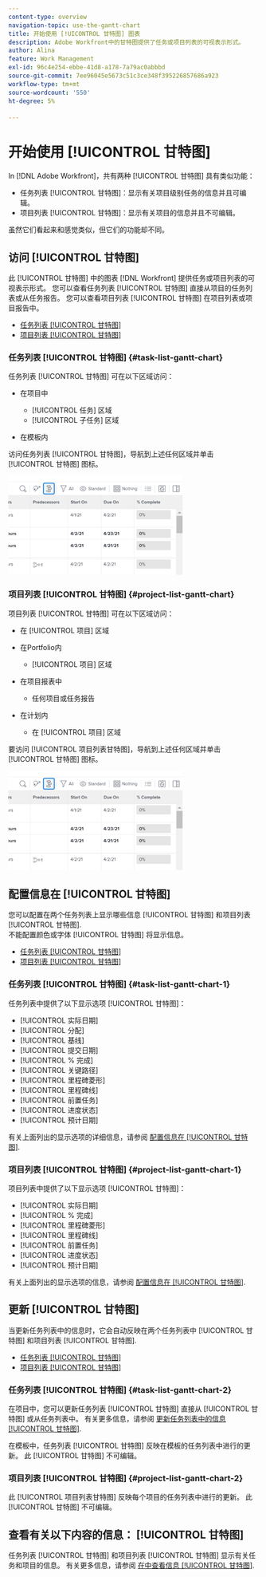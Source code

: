```yaml
---
content-type: overview
navigation-topic: use-the-gantt-chart
title: 开始使用 [!UICONTROL 甘特图] 图表
description: Adobe Workfront中的甘特图提供了任务或项目列表的可视表示形式。
author: Alina
feature: Work Management
exl-id: 96c4e254-ebbe-41d8-a178-7a79ac0abbbd
source-git-commit: 7ee96045e5673c51c3ce348f395226857686a923
workflow-type: tm+mt
source-wordcount: '550'
ht-degree: 5%

---
```


# 开始使用 [!UICONTROL 甘特图]

In [!DNL Adobe Workfront]，共有两种 [!UICONTROL 甘特图] 具有类似功能：

* 任务列表 [!UICONTROL 甘特图]：显示有关项目级别任务的信息并且可编辑。
* 项目列表 [!UICONTROL 甘特图]：显示有关项目的信息并且不可编辑。

虽然它们看起来和感觉类似，但它们的功能却不同。

## 访问 [!UICONTROL 甘特图]

此 [!UICONTROL 甘特图] 中的图表 [!DNL Workfront]  提供任务或项目列表的可视表示形式。 您可以查看任务列表 [!UICONTROL 甘特图] 直接从项目的任务列表或从任务报告。 您可以查看项目列表 [!UICONTROL 甘特图] 在项目列表或项目报告中。

* [任务列表 [!UICONTROL 甘特图]](#task-list-gantt-chart)
* [项目列表 [!UICONTROL 甘特图]](#project-list-gantt-chart)

### 任务列表 [!UICONTROL 甘特图] {#task-list-gantt-chart}

任务列表 [!UICONTROL 甘特图] 可在以下区域访问：

* 在项目中

   * [!UICONTROL 任务] 区域
   * [!UICONTROL 子任务] 区域

* 在模板内

访问任务列表 [!UICONTROL 甘特图]，导航到上述任何区域并单击 [!UICONTROL 甘特图] 图标。

![](assets/qs-gantt-icon-on-task-list-highlighted-350x199.png)

### 项目列表 [!UICONTROL 甘特图] {#project-list-gantt-chart}

项目列表 [!UICONTROL 甘特图] 可在以下区域访问：

* 在 [!UICONTROL 项目] 区域
* 在Portfolio内

   * [!UICONTROL 项目] 区域

* 在项目报表中

   * 任何项目或任务报告

* 在计划内

   * 在 [!UICONTROL 项目] 区域

要访问 [!UICONTROL 项目列表甘特图]，导航到上述任何区域并单击 [!UICONTROL 甘特图] 图标。

![](assets/qs-gantt-icon-on-task-list-highlighted-350x199.png)

## 配置信息在 [!UICONTROL 甘特图]

您可以配置在两个任务列表上显示哪些信息 [!UICONTROL 甘特图] 和项目列表 [!UICONTROL 甘特图].\
不能配置颜色或字体 [!UICONTROL 甘特图] 将显示信息。

* [任务列表 [!UICONTROL 甘特图]](#task-list-gantt-chart)
* [项目列表 [!UICONTROL 甘特图]](#project-list-gantt-chart)

### 任务列表 [!UICONTROL 甘特图] {#task-list-gantt-chart-1}

任务列表中提供了以下显示选项 [!UICONTROL 甘特图]：

* [!UICONTROL 实际日期]
* [!UICONTROL 分配]
* [!UICONTROL 基线]
* [!UICONTROL 提交日期]
* [!UICONTROL % 完成]
* [!UICONTROL 关键路径]
* [!UICONTROL 里程碑菱形]
* [!UICONTROL 里程碑线]
* [!UICONTROL 前置任务]
* [!UICONTROL 进度状态]
* [!UICONTROL 预计日期]

有关上面列出的显示选项的详细信息，请参阅 [配置信息在 [!UICONTROL 甘特图]](../../../manage-work/gantt-chart/use-the-gantt-chart/configure-info-on-gantt-chart.md).

### 项目列表 [!UICONTROL 甘特图] {#project-list-gantt-chart-1}

项目列表中提供了以下显示选项 [!UICONTROL 甘特图]：

* [!UICONTROL 实际日期]
* [!UICONTROL % 完成]
* [!UICONTROL 里程碑菱形]
* [!UICONTROL 里程碑线]
* [!UICONTROL 前置任务]
* [!UICONTROL 进度状态]
* [!UICONTROL 预计日期]

有关上面列出的显示选项的信息，请参阅 [配置信息在 [!UICONTROL 甘特图]](../../../manage-work/gantt-chart/use-the-gantt-chart/configure-info-on-gantt-chart.md).

## 更新 [!UICONTROL 甘特图]

当更新任务列表中的信息时，它会自动反映在两个任务列表中 [!UICONTROL 甘特图] 和项目列表 [!UICONTROL 甘特图].

* [任务列表 [!UICONTROL 甘特图]](#task-list-gantt-chart)
* [项目列表 [!UICONTROL 甘特图]](#project-list-gantt-chart)

### 任务列表 [!UICONTROL 甘特图] {#task-list-gantt-chart-2}

在项目中，您可以更新任务列表 [!UICONTROL 甘特图] 直接从 [!UICONTROL 甘特图] 或从任务列表中。 有关更多信息，请参阅 [更新任务列表中的信息 [!UICONTROL 甘特图]](../../../manage-work/gantt-chart/use-the-gantt-chart/update-info-task-list-gantt.md).

在模板中，任务列表 [!UICONTROL 甘特图] 反映在模板的任务列表中进行的更新。 此 [!UICONTROL 甘特图] 不可编辑。

### 项目列表 [!UICONTROL 甘特图] {#project-list-gantt-chart-2}

此 [!UICONTROL 项目列表甘特图] 反映每个项目的任务列表中进行的更新。 此 [!UICONTROL 甘特图] 不可编辑。

## 查看有关以下内容的信息： [!UICONTROL 甘特图]

任务列表 [!UICONTROL 甘特图] 和项目列表 [!UICONTROL 甘特图] 显示有关任务和项目的信息。 有关更多信息，请参阅 [在中查看信息 [!UICONTROL 甘特图]](../../../manage-work/gantt-chart/use-the-gantt-chart/view-info-in-gantt.md).
